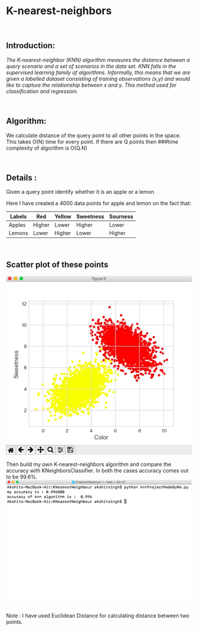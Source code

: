 # K-nearest-neighbors
<br>

## Introduction:
*The K-nearest-neighbor (KNN) algorithm measures the distance between a query scenario and a set of scenarios in the data set.
KNN falls in the supervised learning family of algorithms. Informally, this means that we are given a labelled dataset consisting of training observations (x,y) and would like to capture the relationship between x and y.
This method used for classification and regression.*

<br>

## Algorithm:
We calculate distance of the query point to all other points in the space. This takes O(N) time for every point.
If there are Q points then ###time complexity of algorithm is O(Q.N)

<br>

## Details :
Given a query point identify whether it is an apple or a lemon

Here I have created a 4000 data points for apple and lemon on the fact that: 

| Labels | Red | Yellow | Sweetness | Sourness |
| --- | --- | --- | --- | --- |
| Apples | Higher | Lower | Higher | Lower |
| Lemons | Lower | Higher | Lower | Higher |

<br>

## Scatter plot of these points
<img  src = "https://github.com/codeboy47/K-nearest-neighbors/blob/master/Images/scatterPlot.jpg" />


Then build my own K-nearest-neighbors algorithm and compare the accuracy with KNeighborsClassifier. In both the cases accuracy comes out to be 99.6%. 
<br>
<img  src = "https://github.com/codeboy47/K-nearest-neighbors/blob/master/Images/accuracy.png" />

<br>
Note : I have used Euclidean Distance for calculating distance between two points.
